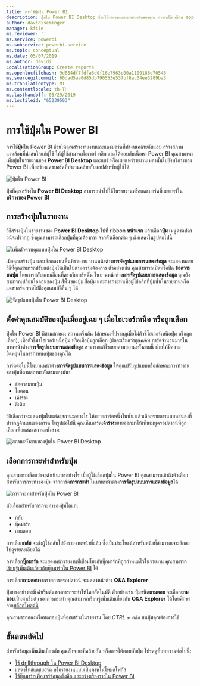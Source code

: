 ```yaml
---
title: การใช้ปุ่มใน Power BI
description: ปุ่มใน Power BI Desktop ช่วยให้รายงานและแดชบอร์ดของคุณ ทำงานได้เหมือน app และเพิ่มการมีส่วนร่วมกับผู้ใช้
author: davidiseminger
manager: kfile
ms.reviewer: ''
ms.service: powerbi
ms.subservice: powerbi-service
ms.topic: conceptual
ms.date: 05/07/2019
ms.author: davidi
LocalizationGroup: Create reports
ms.openlocfilehash: 9d884df7fdfa6d0f16e7963c00a1100186d70546
ms.sourcegitcommit: 60dad5aa0d85db790553e537bf8ac34ee3289ba3
ms.translationtype: MT
ms.contentlocale: th-TH
ms.lasthandoff: 05/29/2019
ms.locfileid: "65239503"
---
```

# <a name="using-buttons-in-power-bi"></a>การใช้ปุ่มใน Power BI
การใช้**ปุ่ม**ใน Power BI ช่วยให้คุณสร้างรายงานและแดชบอร์ดที่ทำงานคล้ายกับแอป สร้างสภาพแวดล้อมที่น่าสนใจแก่ผู้ใช้ ให้ผู้ใช้สามารถโฮเวอร์ คลิก และโต้ตอบกับเนื้อหา Power BI คุณสามารถเพิ่มปุ่มในรายงานของ **Power BI Desktop** และแชร์ หรือเผยแพร่รายงานเหล่านั้นไปยังบริการของ Power BI เพื่อสร้างแดชบอร์ดที่ทำงานคล้ายกับแอปสำหรับผู้ใช้ได้

![ปุ่มใน Power BI](media/desktop-buttons/desktop-buttons_01.png)

ปุ่มที่คุณสร้างใน **Power BI Desktop** สามารถนำไปใช้ในรายงานหรือแดชบอร์ดที่เผยแพร่ใน**บริการของ Power BI**

## <a name="creating-buttons-in-reports"></a>การสร้างปุ่มในรายงาน
วิธีสร้างปุ่มในรายงานของ **Power BI Desktop** ไปที่ ribbon **หน้าแรก** แล้วเลือก**ปุ่ม** เมนูดรอปดาวน์จะปรากฏ ซึ่งคุณสามารถเลือกปุ่มที่คุณต้องการ จากตัวเลือกต่าง ๆ ดังแสดงในรูปต่อไปนี้ 

![เพิ่มตัวควบคุมแบบปุ่มใน Power BI Desktop](media/desktop-buttons/desktop-buttons_02.png)

เมื่อคุณสร้างปุ่ม และเลือกลงบนพื้นที่รายงาน บานหน้าต่าง**การจัดรูปแบบการแสดงข้อมูล** จะแสดงหลายวิธีที่คุณสามารถปรับแต่งปุ่มให้เป็นไปตามความต้องการ ตัวอย่างเช่น คุณสามารถเปิดหรือปิด **ข้อความบนปุ่ม** โดยการสลับแถบเลื่อนที่ตรงกับการ์ดนั้น ในบานหน้าต่าง**การจัดรูปแบบการแสดงข้อมูล** คุณยังสามารถเปลี่ยนไอคอนของปุ่ม สีพื้นของปุ่ม ชื่อปุ่ม และการกระทำเมื่อผู้ใช้คลิกที่ปุ่มนั้นในรายงานหรือแดชบอร์ด รวมไปถึงคุณสมบัติอื่น ๆ ได้

![จัดรูปแบบปุ่มใน Power BI Desktop](media/desktop-buttons/desktop-buttons_03.png)

## <a name="set-button-properties-when-idle-hovered-over-or-selected"></a>ตั้งค่าคุณสมบัติของปุ่มเมื่ออยู่เฉย ๆ เมื่อโฮเวอร์เหนือ หรือถูกเลือก

ปุ่มใน Power BI มีสามสถานะ: สถานะเริ่มต้น (ลักษณะที่ปรากฏเมื่อไม่ตัวชี้โฮเวอร์เหนือปุ่ม หรือถูกเลือก), เมื่อตัวชี้มาโฮเวอร์เหนือปุ่ม หรือเมื่อปุ่มถูกเลือก (มักจะเรียกว่าถูก*คลิก*) การ์ดจำนวนมากในบานหน้าต่าง**การจัดรูปแบบการแสดงข้อมูล** สามารถแก้ไขแยกตามสถานะทั้งสามนี้ ช่วยให้มีความยืดหยุ่นในการกำหนดปุ่มของคุณได้

การ์ดต่อไปนี้ในบานหน้าต่าง**การจัดรูปแบบการแสดงข้อมูล** ให้คุณปรับรูปแบบหรือลักษณะการทำงานของปุ่มที่ตามสถานะทั้งสามของมัน:

* ข้อความบนปุ่ม
* ไอคอน
* เค้าร่าง
* สีเติม

วิธีเลือกว่าจะแสดงปุ่มในแต่ละสถานะอย่างไร ให้ขยายการ์ดหนึ่งในนั้น แล้วเลือกรายการแบบหล่นลงที่ปรากฏด้านบนของการ์ด ในรูปต่อไปนี้ คุณเห็นการ์ด**เค้าร่าง**ขยายออกมาให้เห็นเมนูดรอปดาวน์ที่ถูกเลือกเพื่อแสดงสถานะทั้งสาม:

![สถานะทั้งสามของปุ่มใน Power BI Desktop](media/desktop-buttons/desktop-buttons_04.png)


## <a name="select-the-action-for-a-button"></a>เลือกการกระทำสำหรับปุ่ม

คุณสามารถเลือกว่าจะดำเนินการอย่างไร เมื่อผู้ใช้เลือกปุ่มใน Power BI คุณสามารถเข้าถึงตัวเลือกสำหรับการกระทำของปุ่ม จากการ์ด**การกระทำ** ในบานหน้าต่าง**การจัดรูปแบบการแสดงข้อมูล**ได้

![การกระทำสำหรับปุ่มใน Power BI](media/desktop-buttons/desktop-buttons_05.png)

ตัวเลือกสำหรับการกระทำของปุ่มได้แก่:

* กลับ
* บุ๊คมาร์ก
* ถามตอบ

การเลือก**กลับ** จะส่งผู้ใช้กลับไปยังรายงานหน้าที่แล้ว ซึ่งเป็นประโยชน์สำหรับหน้าที่สามารถเจาะลึกลงไปดูรายละเอียดได้

การเลือก**บุ๊กมาร์ก** จะแสดงหน้ารายงานที่เชื่อมโยงกับบุ๊กมาร์กที่ถูกกำหนดไว้ในรายงาน คุณสามารถ[เรียนรู้เพิ่มเติมเกี่ยวกับบุ๊กมาร์กใน Power BI](desktop-bookmarks.md) ได้ 

การเลือก**ถามตอบ**จากรายการดรอปดาวน์ จะแสดงหน้าต่าง **Q&A Explorer** 

ปุ่มบางอย่างจะมี ค่าเริ่มต้นของการกระทำให้โดยอัตโนมัติ ตัวอย่างเช่น ปุ่มชนิด**ถามตอบ** จะเลือก**ถามตอบ**เป็นค่าเริ่มต้นของการกระทำ คุณสามารถเรียนรู้เพิ่มเติมเกี่ยวกับ **Q&A Explorer** ได้โดยศึกษาจาก[บล็อกโพสต์นี้](https://powerbi.microsoft.com/blog/power-bi-desktop-april-2018-feature-summary/#Q&AExplorer)

คุณสามารถลองหรือทดสอบปุ่มที่คุณสร้างในรายงาน โดย *CTRL + คลิก* บนปุ่มคุณต้องการใช้ 

## <a name="next-steps"></a>ขั้นตอนถัดไป
สำหรับข้อมูลเพิ่มเติมเกี่ยวกับ คุณลักษณะที่คล้ายกัน หรือการโต้ตอบกับปุ่ม โปรดดูที่บทความต่อไปนี้:

* [ใช้ drillthrough ใน Power BI Desktop](desktop-drillthrough.md)
* [แสดงไทล์แดชบอร์ด หรือรายงานแบบเป็นภาพในโหมดโฟกัส](consumer/end-user-focus.md)
* [ใช้บุ๊กมาร์กเพื่อแชร์ข้อมูลเชิงลึก และสร้างเรื่องราวใน Power BI](desktop-bookmarks.md)

